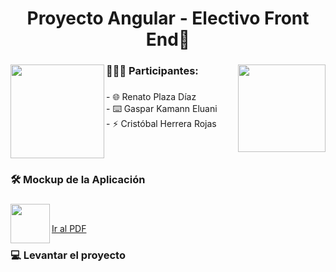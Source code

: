 <h1 align="center">Proyecto Angular - Electivo Front End👋</h1>

###

<img align="left" height="150" src="https://upload.wikimedia.org/wikipedia/commons/thumb/c/cf/Angular_full_color_logo.svg/2048px-Angular_full_color_logo.svg.png"  />

###

<img align="right" height="140" src="https://upload.wikimedia.org/wikipedia/commons/4/47/Logo_UTFSM.png"  />

###

<h3 align="left">👨🏻‍💻  Participantes:</h3>

###

<p align="left">- 🌐 Renato Plaza Díaz<br>- ⌨️ Gaspar Kamann Eluani<br>- ⚡ Cristóbal Herrera Rojas</p>

###

<br clear="both">

<h3 align="left">🛠 Mockup de la Aplicación</h3>

###

<img align="left" height="63" src="https://static.vecteezy.com/system/resources/thumbnails/017/197/488/small_2x/pdf-icon-on-transparent-background-free-png.png"  />

###

<br/>

<a  align="left"  href="https://static.vecteezy.com/system/resources/thumbnails/017/197/488/small_2x/pdf-icon-on-transparent-background-free-png.png" target="_blank" >Ir al PDF</a>

###

###

<!-- <br clear="both" /> -->

<h3 align="left">💻 Levantar el proyecto</h3>

###

